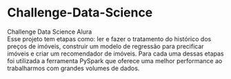 # Challenge-Data-Science
Challenge Data Science Alura <br/>
Esse projeto tem etapas como: ler e fazer o tratamento do histórico dos preços de imóveis, construir um modelo de regressão para precificar imóveis e criar um recomendador de imóveis. Para cada uma dessas etapas foi utilizada a ferramenta PySpark que oferece uma melhor performance ao trabalharmos com grandes volumes de dados.
